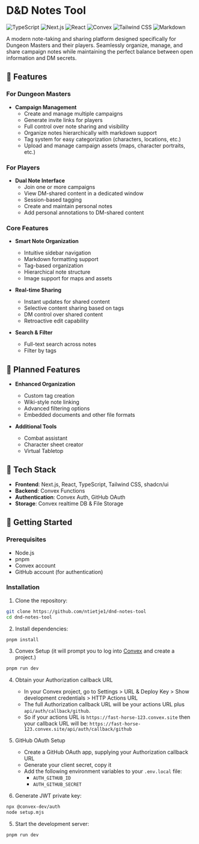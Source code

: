 # D&D Notes Tool

![TypeScript](https://img.shields.io/badge/TypeScript-007ACC?style=for-the-badge&logo=typescript&logoColor=white)
![Next.js](https://img.shields.io/badge/Next.js-000000?style=for-the-badge&logo=next.js&logoColor=white)
![React](https://img.shields.io/badge/React-20232A?style=for-the-badge&logo=react&logoColor=61DAFB)
![Convex](https://img.shields.io/badge/Convex-FF731D?style=for-the-badge)
![Tailwind CSS](https://img.shields.io/badge/Tailwind_CSS-38B2AC?style=for-the-badge&logo=tailwind-css&logoColor=white)
![Markdown](https://img.shields.io/badge/Markdown-000000?style=for-the-badge&logo=markdown&logoColor=white)

A modern note-taking and sharing platform designed specifically for Dungeon Masters and their players. Seamlessly organize, manage, and share campaign notes while maintaining the perfect balance between open information and DM secrets.

## 🎲 Features

### For Dungeon Masters

- **Campaign Management**
  - Create and manage multiple campaigns
  - Generate invite links for players
  - Full control over note sharing and visibility
  - Organize notes hierarchically with markdown support
  - Tag system for easy categorization (characters, locations, etc.)
  - Upload and manage campaign assets (maps, character portraits, etc.)

### For Players

- **Dual Note Interface**
  - Join one or more campaigns
  - View DM-shared content in a dedicated window
  - Session-based tagging
  - Create and maintain personal notes
  - Add personal annotations to DM-shared content

### Core Features

- **Smart Note Organization**
  - Intuitive sidebar navigation
  - Markdown formatting support
  - Tag-based organization
  - Hierarchical note structure
  - Image support for maps and assets

- **Real-time Sharing**
  - Instant updates for shared content
  - Selective content sharing based on tags
  - DM control over shared content
  - Retroactive edit capability

- **Search & Filter**
  - Full-text search across notes
  - Filter by tags

## 🎯 Planned Features

- **Enhanced Organization**
  - Custom tag creation
  - Wiki-style note linking
  - Advanced filtering options
  - Embedded documents and other file formats

- **Additional Tools**
  - Combat assistant
  - Character sheet creator
  - Virtual Tabletop

## 🔧 Tech Stack

- **Frontend**: Next.js, React, TypeScript, Tailwind CSS, shadcn/ui
- **Backend**: Convex Functions
- **Authentication**: Convex Auth, GitHub OAuth
- **Storage**: Convex realtime DB & File Storage

## 🚀 Getting Started

### Prerequisites

- Node.js
- pnpm
- Convex account
- GitHub account (for authentication)

### Installation

1. Clone the repository:

```bash
git clone https://github.com/ntietje1/dnd-notes-tool
cd dnd-notes-tool
```

2. Install dependencies:

```bash
pnpm install
```

3. Convex Setup (it will prompt you to log into [Convex](https://convex.dev) and create a project.)

```bash
pnpm run dev
```

4. Obtain your Authorization callback URL
   - In your Convex project, go to Settings > URL & Deploy Key > Show development credentials > HTTP Actions URL
   - The full Authorization callback URL will be your actions URL plus `api/auth/callback/github`.
   - So if your actions URL is `https://fast-horse-123.convex.site` then your callback URL will be: `https://fast-horse-123.convex.site/api/auth/callback/github`
5. GitHub OAuth Setup
   - Create a GitHub OAuth app, supplying your Authorization callback URL
   - Generate your client secret, copy it
   - Add the following environment variables to your `.env.local` file:
     - `AUTH_GITHUB_ID`
     - `AUTH_GITHUB_SECRET`

6. Generate JWT private key:

```bash
npx @convex-dev/auth
node setup.mjs
```

5. Start the development server:

```bash
pnpm run dev
```
